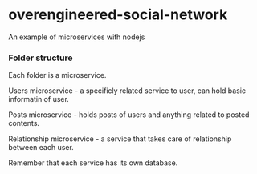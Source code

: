# overengineered-social-network
An example of microservices with nodejs

### Folder structure
Each folder is a microservice.

Users microservice - a specificly related service to user, can hold basic informatin of user.

Posts microservice - holds posts of users and anything related to posted contents.

Relationship microservice - a service that takes care of relationship between each user.

Remember that each service has its own database.